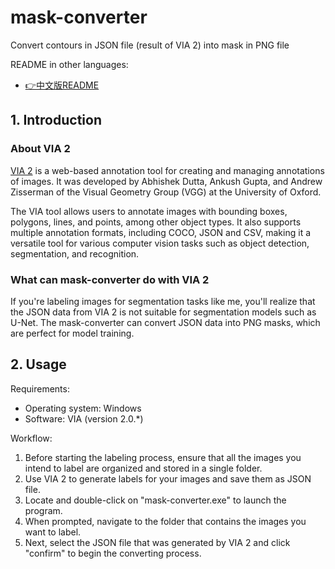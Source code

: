 # mask-converter

Convert contours in JSON file (result of VIA 2) into mask in PNG file

README in other languages:  
- [👉中文版README](./doc/README_CN.md)

## 1. Introduction

### About VIA 2

[VIA 2](https://www.robots.ox.ac.uk/~vgg/software/via/) is a web-based annotation tool for creating
and managing annotations of images. It was developed by Abhishek Dutta, Ankush Gupta, and Andrew
Zisserman of the Visual Geometry Group (VGG) at the University of Oxford.

The VIA tool allows users to annotate images with bounding boxes, polygons, lines, and points, among
other object types. It also supports multiple annotation formats, including COCO, JSON and CSV,
making it a versatile tool for various computer vision tasks such as object detection, segmentation,
and recognition.

### What can mask-converter do with VIA 2

If you're labeling images for segmentation tasks like me, you'll realize that the JSON data from VIA
2 is not suitable for segmentation models such as U-Net. The mask-converter can convert JSON data
into PNG masks, which are perfect for model training.

## 2. Usage

Requirements:  
- Operating system: Windows
- Software: VIA (version 2.0.*)

Workflow:  
1. Before starting the labeling process, ensure that all the images you intend to label are
organized and stored in a single folder.
2. Use VIA 2 to generate labels for your images and save them as JSON file.
3. Locate and double-click on "mask-converter.exe" to launch the program.
4. When prompted, navigate to the folder that contains the images you want to label.
5. Next, select the JSON file that was generated by VIA 2 and click "confirm" to begin the
converting process.
